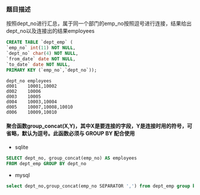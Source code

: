 ### 题目描述
按照dept_no进行汇总，属于同一个部门的emp_no按照逗号进行连接，结果给出dept_no以及连接出的结果employees
```sql
CREATE TABLE `dept_emp` (
`emp_no` int(11) NOT NULL,
`dept_no` char(4) NOT NULL,
`from_date` date NOT NULL,
`to_date` date NOT NULL,
PRIMARY KEY (`emp_no`,`dept_no`));
```

```
dept_no	employees
d001	10001,10002
d002	10006
d003	10005
d004	10003,10004
d005	10007,10008,10010
d006	10009,10010
```

#### 聚合函数group_concat(X,Y)，其中X是要连接的字段，Y是连接时用的符号，可省略，默认为逗号。此函数必须与 GROUP BY 配合使用

* sqlite
```sql
SELECT dept_no, group_concat(emp_no) AS employees
FROM dept_emp GROUP BY dept_no
```

* mysql
```sql
select dept_no,group_concat(emp_no SEPARATOR ',') from dept_emp group by dept_no;
```